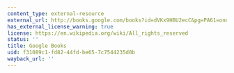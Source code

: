 ```yaml
---
content_type: external-resource
external_url: http://books.google.com/books?id=dVKx9HBU2ecC&pg=PA61=onepage
has_external_license_warning: true
license: https://en.wikipedia.org/wiki/All_rights_reserved
status: ''
title: Google Books
uid: f31089c1-fd82-44fd-be65-7c7544235d0b
wayback_url: ''
---
```

